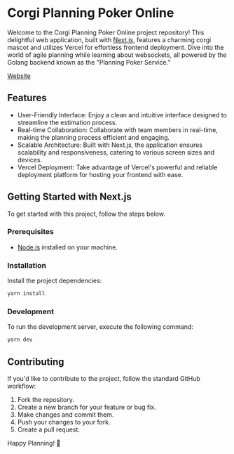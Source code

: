 # Corgi Planning Poker Online

Welcome to the Corgi Planning Poker Online project repository! This delightful web application, built with [Next.js](https://nextjs.org/), features a charming corgi mascot and utilizes Vercel for effortless frontend deployment. Dive into the world of agile planning while learning about websockets, all powered by the Golang backend known as the "Planning Poker Service."

[Website](https://www.corgiplanningpoker.com)

## Features

- User-Friendly Interface: Enjoy a clean and intuitive interface designed to streamline the estimation process.
- Real-time Collaboration: Collaborate with team members in real-time, making the planning process efficient and engaging.
- Scalable Architecture: Built with Next.js, the application ensures scalability and responsiveness, catering to various screen sizes and devices.
- Vercel Deployment: Take advantage of Vercel's powerful and reliable deployment platform for hosting your frontend with ease.

## Getting Started with Next.js

To get started with this project, follow the steps below.

### Prerequisites

- [Node.js](https://nodejs.org/en/) installed on your machine.

### Installation

Install the project dependencies:

```bash
yarn install
```

### Development

To run the development server, execute the following command:

```bash
yarn dev
```

## Contributing

If you'd like to contribute to the project, follow the standard GitHub workflow:

1. Fork the repository.
2. Create a new branch for your feature or bug fix.
3. Make changes and commit them.
4. Push your changes to your fork.
5. Create a pull request.

Happy Planning! 🚀
